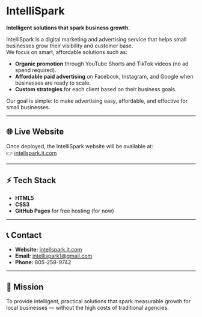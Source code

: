 # IntelliSpark

**Intelligent solutions that spark business growth.**

IntelliSpark is a digital marketing and advertising service that helps small businesses grow their visibility and customer base.  
We focus on smart, affordable solutions such as:

- **Organic promotion** through YouTube Shorts and TikTok videos (no ad spend required).  
- **Affordable paid advertising** on Facebook, Instagram, and Google when businesses are ready to scale.  
- **Custom strategies** for each client based on their business goals.  

Our goal is simple: to make advertising easy, affordable, and effective for small businesses.

---

## 🌐 Live Website  
Once deployed, the IntelliSpark website will be available at:  
👉 [intellspark.it.com](http://intellspark.it.com)

---

## ⚡ Tech Stack  
- **HTML5**  
- **CSS3**  
- **GitHub Pages** for free hosting (for now)  

---

## 📞 Contact  
- **Website:** [intellspark.it.com](http://intellspark.it.com)  
- **Email:** intellispark1@gmail.com  
- **Phone:** 805-258-9742  

---

## 🚀 Mission  
To provide intelligent, practical solutions that spark measurable growth for local businesses — without the high costs of traditional agencies.  
